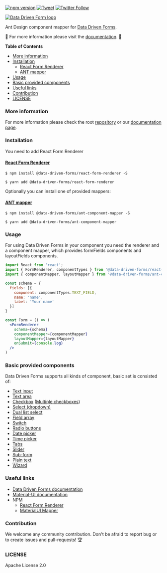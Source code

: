 [![npm version](https://badge.fury.io/js/%40data-driven-forms%2Fant-component-mapper.svg)](https://badge.fury.io/js/%40data-driven-forms%2Fant-component-mapper)
[![Tweet](https://img.shields.io/twitter/url/https/github.com/tterb/hyde.svg?style=social)](https://twitter.com/intent/tweet?text=Check%20DataDrivenForms%20React%20library%21%20https%3A%2F%2Fdata-driven-forms.org%2F&hashtags=react,opensource,datadrivenforms)
[![Twitter Follow](https://img.shields.io/twitter/follow/DataDrivenForms.svg?style=social)](https://twitter.com/DataDrivenForms)

[![Data Driven Form logo](images/logo.png)](https://data-driven-forms.org/)

Ant Design component mapper for [Data Driven Forms](https://github.com/data-driven-forms/react-forms).

:book: For more information please visit the [documentation](https://data-driven-forms.org/). :book:

**Table of Contents**

- [More information](#more-information)
- [Installation](#installation)
  - [React Form Renderer](#react-form-renderer)
  - [ANT mapper](#ant-mapper)
- [Usage](#usage)
- [Basic provided components](#basic-provided-components)
- [Useful links](#useful-links)
- [Contribution](#contribution)
- [LICENSE](#license)

### More information

For more information please check the root [repository](https://github.com/data-driven-forms/react-forms) or our [documentation page](https://data-driven-forms.org/).

### Installation

You need to add React Form Renderer

#### [React Form Renderer](https://www.npmjs.com/package/@data-driven-forms/react-form-renderer)

```console
$ npm install @data-driven-forms/react-form-renderer -S
```

```console
$ yarn add @data-driven-forms/react-form-renderer
```

Optionally you can install one of provided mappers:

#### [ANT mapper](https://www.npmjs.com/package/@data-driven-forms/ant-component-mapper)

```console
$ npm install @data-driven-forms/ant-component-mapper -S
```

```console
$ yarn add @data-driven-forms/ant-component-mapper
```


### Usage

For using Data Driven Forms in your component you need the renderer and a component mapper, which provides formFields components and layoutFields components.

```jsx
import React from 'react';
import { FormRenderer, componentTypes } from '@data-driven-forms/react-form-renderer';
import { componentMapper, layoutMapper } from '@data-driven-forms/ant-component-mapper';

const schema = {
  fields: [{
    component: componentTypes.TEXT_FIELD,
    name: 'name',
    label: 'Your name'
  }]
}

const Form = () => (
  <FormRenderer
    schema={schema}
    componentMapper={componentMapper}
    layoutMapper={layoutMapper}
    onSubmit={console.log}
  />
)
```

### Basic provided components

Data Driven Forms supports all kinds of component, basic set is consisted of:

- [Text input](https://data-driven-forms.org/mappers/text-field?mapper=ant)
- [Text area](https://data-driven-forms.org/mappers/textarea?mapper=ant)
- [Checkbox](https://data-driven-forms.org/mappers/checkbox?mapper=ant) ([Multiple checkboxes](https://data-driven-forms.org/mappers/checkbox-multiple?mapper=ant))
- [Select (dropdown)](https://data-driven-forms.org/mappers/select?mapper=ant)
- [Dual list select](https://data-driven-forms.org/mappers/dual-list-select?mapper=ant)
- [Field array](https://data-driven-forms.org/mappers/field-array?mapper=ant)
- [Switch](https://data-driven-forms.org/mappers/switch?mapper=ant)
- [Radio buttons](https://data-driven-forms.org/mappers/radio?mapper=ant)
- [Date picker](https://data-driven-forms.org/mappers/date-picker?mapper=ant)
- [Time picker](https://data-driven-forms.org/mappers/time-picker?mapper=ant)
- [Tabs](https://data-driven-forms.org/mappers/tabs?mapper=ant)
- [Slider](https://data-driven-forms.org/mappers/slider?mapper=ant)
- [Sub-form](https://data-driven-forms.org/mappers/sub-form?mapper=ant)
- [Plain text](https://data-driven-forms.org/mappers/plain-text?mapper=ant)
- [Wizard](https://data-driven-forms.org/mappers/wizard?mapper=ant)

### Useful links

- [Data Driven Forms documentation](https://data-driven-forms.org/)
- [Material-UI documentation](https://material-ui.com/)
- NPM
  - [React Form Renderer](https://www.npmjs.com/package/@data-driven-forms/react-form-renderer)
  - [MaterialUI Mapper](https://www.npmjs.com/package/@data-driven-forms/ant-component-mapper)

### Contribution

We welcome any community contribution. Don't be afraid to report bug or to create issues and pull-requests! :trophy:

### LICENSE

Apache License 2.0